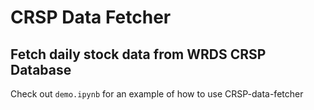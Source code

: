 # CRSP Data Fetcher
## Fetch daily stock data from WRDS CRSP Database

Check out `demo.ipynb` for an example of how to use CRSP-data-fetcher
